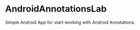 AndroidAnnotationsLab
=====================

Simple Android App for start working with Android Annotations.
